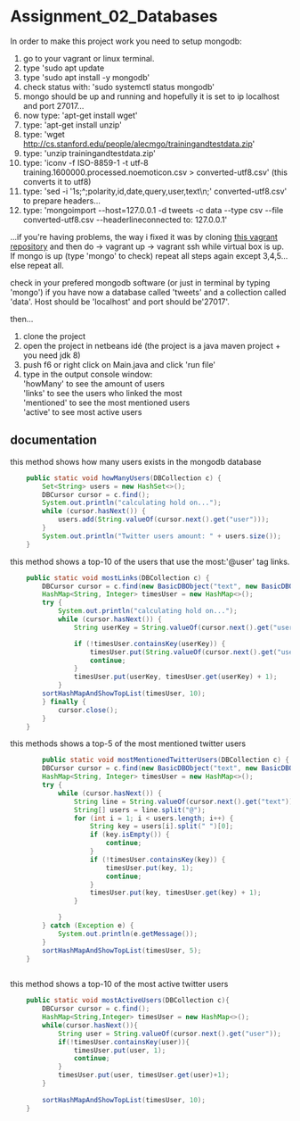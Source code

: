 # Assignment_02_Databases

In order to make this project work you need to setup mongodb:
1. go to your vagrant or linux terminal.
2. type 'sudo apt update
3. type 'sudo apt install -y mongodb'
4. check status with: 'sudo systemctl status mongodb'
5. mongo should be up and running and hopefully it is set to ip localhost and port 27017...
6. now type: 'apt-get install wget'
7. type: 'apt-get install unzip'
8. type: 'wget http://cs.stanford.edu/people/alecmgo/trainingandtestdata.zip'
9. type: 'unzip trainingandtestdata.zip'
10. type: 'iconv -f ISO-8859-1 -t utf-8 training.1600000.processed.noemoticon.csv > converted-utf8.csv' (this converts it to utf8)
11. type: 'sed -i '1s;^;polarity,id,date,query,user,text\n;' converted-utf8.csv' to prepare headers...
12. type: 'mongoimport --host=127.0.0.1 -d tweets -c data --type csv --file converted-utf8.csv --headerlineconnected to: 127.0.0.1'

...if you're having problems, the way i fixed it was by cloning <a href="https://github.com/datsoftlyngby/soft2018spring-databases-teaching-material"> this vagrant repository</a> and then do -> vagrant up -> vagrant ssh while virtual box is up. If mongo is up (type 'mongo' to check) repeat all steps again except 3,4,5... else repeat all.

check in your prefered mongodb software (or just in terminal by typing 'mongo') if you have now a database called 'tweets' and a collection called 'data'. Host should be 'localhost' and port should be'27017'.


then...

1. clone the project
2. open the project in netbeans idé (the project is a java maven project + you need jdk 8)
3. push f6 or right click on Main.java and click 'run file'
4. type in the output console window:<br>
  'howMany' to see the amount of users<br>
  'links' to see the users who linked the most<br>
  'mentioned' to see the most mentioned users<br>
  'active' to see most active users
  
 
 
<h2>documentation</h2>

this method shows how many users exists in the mongodb database
```java
    public static void howManyUsers(DBCollection c) {
        Set<String> users = new HashSet<>();
        DBCursor cursor = c.find();
        System.out.println("calculating hold on...");
        while (cursor.hasNext()) {
            users.add(String.valueOf(cursor.next().get("user")));
        }
        System.out.println("Twitter users amount: " + users.size());
    }
```

this method shows a top-10 of the users that use the most:'@user' tag links.
```java
    public static void mostLinks(DBCollection c) {
        DBCursor cursor = c.find(new BasicDBObject("text", new BasicDBObject("$regex", "@")));
        HashMap<String, Integer> timesUser = new HashMap<>();
        try {
            System.out.println("calculating hold on...");
            while (cursor.hasNext()) {
                String userKey = String.valueOf(cursor.next().get("user"));

                if (!timesUser.containsKey(userKey)) {
                    timesUser.put(String.valueOf(cursor.next().get("user")), 1);
                    continue;
                }
                timesUser.put(userKey, timesUser.get(userKey) + 1);
            }
        sortHashMapAndShowTopList(timesUser, 10);
        } finally {
            cursor.close();
        }
    }
``` 

this methods shows a top-5 of the most mentioned twitter users
```java
        public static void mostMentionedTwitterUsers(DBCollection c) {
        DBCursor cursor = c.find(new BasicDBObject("text", new BasicDBObject("$regex", "@")));
        HashMap<String, Integer> timesUser = new HashMap<>();
        try {
            while (cursor.hasNext()) {
                String line = String.valueOf(cursor.next().get("text"));
                String[] users = line.split("@");
                for (int i = 1; i < users.length; i++) {
                    String key = users[i].split(" ")[0];
                    if (key.isEmpty()) {
                        continue;
                    }
                    if (!timesUser.containsKey(key)) {
                        timesUser.put(key, 1);
                        continue;
                    }
                    timesUser.put(key, timesUser.get(key) + 1);
                }

            }
        } catch (Exception e) {
            System.out.println(e.getMessage());
        }
        sortHashMapAndShowTopList(timesUser, 5);
    }
   
```
 this method shows a top-10 of the most active twitter users   
```java
    public static void mostActiveUsers(DBCollection c){
        DBCursor cursor = c.find();
        HashMap<String,Integer> timesUser = new HashMap<>();   
        while(cursor.hasNext()){
            String user = String.valueOf(cursor.next().get("user"));
            if(!timesUser.containsKey(user)){
                timesUser.put(user, 1);
                continue;
            }
            timesUser.put(user, timesUser.get(user)+1);
        }
        
        sortHashMapAndShowTopList(timesUser, 10);
    }

```
